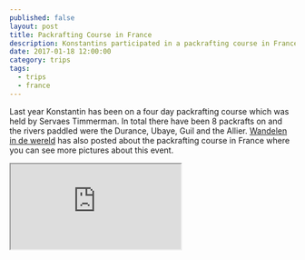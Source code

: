 ```yaml
---
published: false
layout: post
title: Packrafting Course in France
description: Konstantins participated in a packrafting course in France.
date: 2017-01-18 12:00:00
category: trips
tags:
  - trips
  - france
---
```

Last year Konstantin has been on a four day packrafting course which was held by Servaes Timmerman. In total there have been 8 packrafts on and the rivers paddled were the Durance, Ubaye, Guil and the Allier. [Wandelen in de wereld](https://wandelenindewereld.wordpress.com/2016/08/28/de-lage-landen-packraftcursus/) has also posted about the packrafting course in France where you can see more pictures about this event.

<div class="embed-responsive embed-responsive-16by9">
  <iframe class="embed-responsive-item" src="https://player.vimeo.com/video/196866969"></iframe>
</div>
